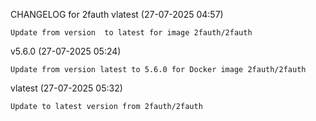 CHANGELOG for 2fauth
vlatest (27-07-2025 04:57)

    Update from version  to latest for image 2fauth/2fauth

v5.6.0 (27-07-2025 05:24)

    Update from version latest to 5.6.0 for Docker image 2fauth/2fauth


vlatest (27-07-2025 05:32)

    Update to latest version from 2fauth/2fauth

